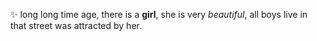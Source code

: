 ✨ long long time age, there is a **girl**, she is very *beautiful*, all boys live in that street was attracted by her. 
